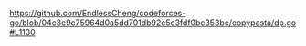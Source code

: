 https://github.com/EndlessCheng/codeforces-go/blob/04c3e9c75964d0a5dd701db92e5c3fdf0bc353bc/copypasta/dp.go#L1130

